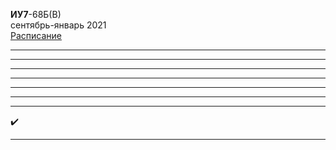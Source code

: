 **ИУ7**-68Б(В) \
сентябрь-январь 2021 \
[Расписание](https://www.isot.bmstu.ru/a0x/documents/2edu/shedules/)

____________________________________
[]()
____________________________________
[]()
____________________________________
[]()
____________________________________
[]()
____________________________________
[]()
____________________________________
[]()
____________________________________
[]() :heavy_check_mark:
____________________________________
